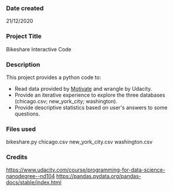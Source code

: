 ### Date created
21/12/2020

### Project Title
Bikeshare Interactive Code 

### Description
This project provides a python code to:
  - Read data provided by [Motivate](https://www.motivateco.com/) and wrangle by Udacity.
  - Provide an iterative experience to explore the three databases (chicago.csv; new_york_city; washington).
  - Provide descriptive statistics based on user's answers to some questions.

### Files used
bikeshare.py
chicago.csv
new_york_city.csv
washington.csv

### Credits
https://www.udacity.com/course/programming-for-data-science-nanodegree--nd104
https://pandas.pydata.org/pandas-docs/stable/index.html
